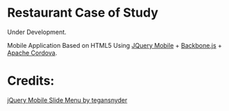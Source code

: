 # Restaurant Case of Study #

Under Development.

Mobile Application Based on HTML5 Using [JQuery Mobile](http://jquerymobile.com/) + [Backbone.js](http://documentcloud.github.com/backbone/) + [Apache Cordova](http://incubator.apache.org/cordova/).

Credits:
==============================================
[jQuery Mobile Slide Menu by tegansnyder](https://github.com/tegansnyder/JQuery-Mobile-Slide-Menu)
